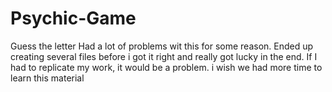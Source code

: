 # Psychic-Game
Guess the letter
Had a lot of problems wit this for some reason. Ended up creating several files before i got it right and really got lucky in the end. If I had to replicate my work, it would be a problem. i wish we had more time to learn this material 
